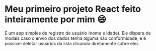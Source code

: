 # Meu primeiro projeto React feito inteiramente por mim :smile:

É um app simples de registro de usuário (nome e idade). Ele dispara de modais caso o envio dos dados tenha alguma não conformidade, e é possível deletar usuários da lista clicando diretamente sobre eles
